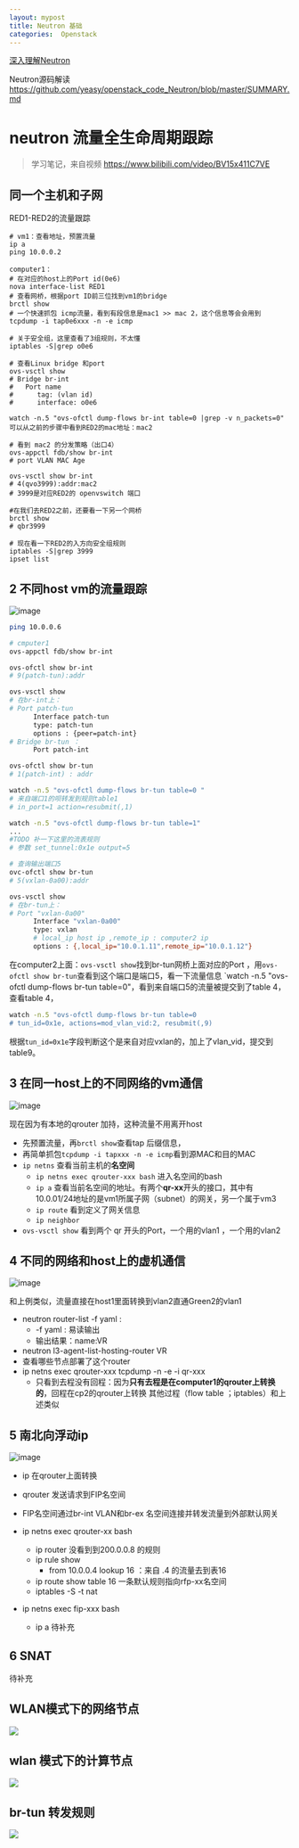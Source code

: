 ```yaml
---
layout: mypost
title: Neutron 基础
categories:  Openstack
---
```

[深入理解Neutron](https://github.com/yeasy/openstack_understand_Neutron/blob/master/SUMMARY.md)

Neutron源码解读
https://github.com/yeasy/openstack_code_Neutron/blob/master/SUMMARY.md

# neutron 流量全生命周期跟踪
> 学习笔记，来自视频 https://www.bilibili.com/video/BV15x411C7VE 

## 同一个主机和子网
RED1-RED2的流量跟踪

```
# vm1：查看地址，预置流量
ip a
ping 10.0.0.2

computer1：
# 在对应的host上的Port id(0e6)
nova interface-list RED1
# 查看网桥，根据port ID前三位找到vm1的bridge
brctl show
# 一个快速抓包 icmp流量，看到有段信息是mac1 >> mac 2，这个信息等会会用到
tcpdump -i tap0e6xxx -n -e icmp

# 关于安全组，这里查看了3组规则，不太懂
iptables -S|grep o0e6

# 查看Linux bridge 和port
ovs-vsctl show
# Bridge br-int
#   Port name
#      tag: (vlan id)
#      interface: o0e6

watch -n.5 "ovs-ofctl dump-flows br-int table=0 |grep -v n_packets=0"
可以从之前的步骤中看到RED2的mac地址：mac2

# 看到 mac2 的分发策略（出口4）
ovs-appctl fdb/show br-int
# port VLAN MAC Age

ovs-vsctl show br-int
# 4(qvo3999):addr:mac2
# 3999是对应RED2的 openvswitch 端口

#在我们去RED2之前，还要看一下另一个网桥
brctl show
# qbr3999

# 现在看一下RED2的入方向安全组规则
iptables -S|grep 3999
ipset list
```

## 2 不同host vm的流量跟踪
![image](https://user-images.githubusercontent.com/27620242/79688707-95defe00-8282-11ea-9a86-d8fe79c38367.png)

```bash
ping 10.0.0.6

# cmputer1
ovs-appctl fdb/show br-int

ovs-ofctl show br-int
# 9(patch-tun):addr 

ovs-vsctl show
# 在br-int上：
# Port patch-tun
      Interface patch-tun
      type: patch-tun
      options : {peer=patch-int}
# Bridge br-tun ：
      Port patch-int

ovs-ofctl show br-tun
# 1(patch-int) : addr 

watch -n.5 "ovs-ofctl dump-flows br-tun table=0 "
# 来自端口1的呗转发到规则table1
# in_port=1 action=resubmit(,1)

watch -n.5 "ovs-ofctl dump-flows br-tun table=1"
...
#TODO 补一下这里的流表规则
# 参数 set_tunnel:0x1e output=5

# 查询输出端口5
ovc-ofctl show br-tun
# 5(vxlan-0a00):addr

ovs-vsctl show
# 在br-tun上：
# Port "vxlan-0a00"
      Interface "vxlan-0a00"
      type: vxlan
      # local_ip host ip ,remote_ip : computer2 ip
      options : {,local_ip="10.0.1.11",remote_ip="10.0.1.12"}
```
在computer2上面：`ovs-vsctl show`找到br-tun网桥上面对应的Port ，用`ovs-ofctl show br-tun`查看到这个端口是端口5，看一下流量信息 `watch -n.5 "ovs-ofctl dump-flows br-tun table=0"，看到来自端口5的流量被提交到了table 4，查看table 4，
```bash
watch -n.5 "ovs-ofctl dump-flows br-tun table=0
# tun_id=0x1e, actions=mod_vlan_vid:2, resubmit(,9)
```
根据`tun_id=0x1e`字段判断这个是来自对应vxlan的，加上了vlan_vid，提交到table9。

## 3 在同一host上的不同网络的vm通信

![image](https://user-images.githubusercontent.com/27620242/79690747-9ed5cc80-828e-11ea-82d4-553eb92b2bf2.png)

现在因为有本地的qrouter 加持，这种流量不用离开host
* 先预置流量，再`brctl show`查看tap 后缀信息，
* 再简单抓包`tcpdump -i tapxxx -n -e icmp`看到源MAC和目的MAC
* `ip netns` 查看当前主机的**名空间**
  * `ip netns exec qrouter-xxx bash` 进入名空间的bash
  * `ip a` 查看当前名空间的地址。有两个**qr-xx**开头的接口，其中有10.0.01/24地址的是vm1所属子网（subnet）的网关，另一个属于vm3
  * `ip route` 看到定义了网关信息
  * `ip neighbor` 
* `ovs-vsctl show` 看到两个 qr 开头的Port，一个用的vlan1 ，一个用的vlan2

## 4 不同的网络和host上的虚机通信

![image](https://user-images.githubusercontent.com/27620242/79691199-b3b35f80-8290-11ea-9267-91327b91e661.png)

和上例类似，流量直接在host1里面转换到vlan2直通Green2的vlan1
* neutron router-list -f yaml :
  * -f yaml : 易读输出
  * 输出结果：name:VR
*  neutron l3-agent-list-hosting-router VR
  * 查看哪些节点部署了这个router
* ip netns exec qrouter-xxx tcpdump -n -e -i qr-xxx
  * 只看到去程没有回程：因为**只有去程是在computer1的qrouter上转换的**，回程在cp2的qrouter上转换 
其他过程（flow table ；iptables）和上述类似

## 5 南北向浮动ip

![image](https://user-images.githubusercontent.com/27620242/79691594-2b828980-8293-11ea-918a-9df08b4c11cd.png)

* ip 在qrouter上面转换
* qrouter 发送请求到FIP名空间
* FIP名空间通过br-int VLAN和br-ex 名空间连接并转发流量到外部默认网关


* ip netns exec qrouter-xx bash 
  * ip router 没看到到200.0.0.8 的规则
  * ip rule show 
    * from 10.0.0.4 lookup 16 ：来自 .4 的流量去到表16
  * ip route show table 16 一条默认规则指向rfp-xx名空间
  * iptables -S -t nat
* ip netns exec fip-xxx bash 
  * ip a 待补充

## 6 SNAT

待补充



## WLAN模式下的网络节点
![](https://pic.downk.cc/item/5e918364504f4bcb0498a4a5.jpg)

## wlan 模式下的计算节点
![](https://pic.downk.cc/item/5e918837504f4bcb049d8667.jpg)

## br-tun 转发规则
![](https://pic.downk.cc/item/5e91c7c6504f4bcb04dcf0aa.jpg)
